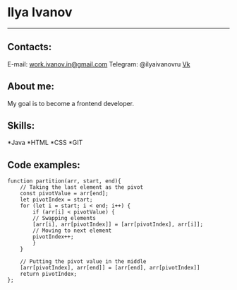 # Ilya Ivanov

***

## Contacts:
E-mail: work.ivanov.in@gmail.com
Telegram: @ilyaivanovru
[Vk](https://vk.com/id160078642)

## About me:
My goal is to become a frontend developer.

## Skills:
*Java
*HTML
*CSS
*GIT

## Code examples: 
```
function partition(arr, start, end){
    // Taking the last element as the pivot
    const pivotValue = arr[end];
    let pivotIndex = start; 
    for (let i = start; i < end; i++) {
        if (arr[i] < pivotValue) {
        // Swapping elements
        [arr[i], arr[pivotIndex]] = [arr[pivotIndex], arr[i]];
        // Moving to next element
        pivotIndex++;
        }
    }
    
    // Putting the pivot value in the middle
    [arr[pivotIndex], arr[end]] = [arr[end], arr[pivotIndex]] 
    return pivotIndex;
};
```